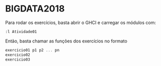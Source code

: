 # BIGDATA2018

Para rodar os exercícios, basta abrir o GHCI e carregar os módulos com:

```
:l Atividade01
```

Então, basta chamar as funções dos exercícios no formato

```haskell
exercicio01 p1 p2 ... pn
exercicio02
exercicio03
```
